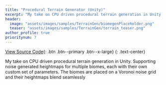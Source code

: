 ```yaml
---
title: "Procedural Terrain Generator (Unity)"
excerpt: "My take on CPU driven procedural terrain generation in Unity. Supporting noise generated heightmaps for multiple biomes, each with their own custom set of parameters. The biomes are placed on a Voronoi noise grid and their heightmaps blend seamlessly"
header:
  image: "assets/images/samples/TerrainGen/biomegenPlaceholder.png"
  teaser: "assets/images/samples/TerrainGen/terrain_teaser.png"
author_profile: true
prioritynum: 7
---
```



[View Source Code](https://github.com/Otaviopeixoto1/Project-Howl/tree/main/Assets/TerrainRenderer){: .btn .btn--primary .btn--x-large}
{: .text-center}


<p>My take on CPU driven procedural terrain generation in Unity. Supporting noise generated heightmaps for multiple biomes, each with their own custom set of parameters. The biomes are placed on a Voronoi noise grid and their heightmaps blend seamlessly</p>
